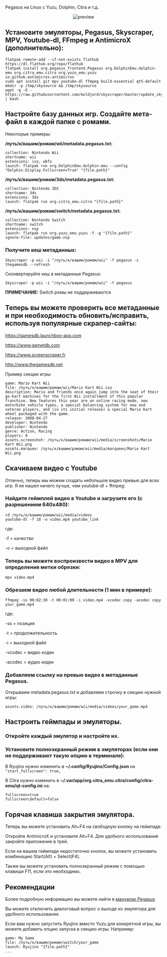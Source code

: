 Pegasus на Linux с Yuzu, Dolphin, Citra и т.д.

<p align="center">
  <img src="https://raw.githubusercontent.com/varlesh/pegasus-instructions/master/preview.gif" alt="preview"/>
</p>

## Установите эмуляторы, Pegasus, Skyscraper, MPV, Youtube-dl, FFmpeg и AntimicroX (дополнительно):
```
flatpak remote-add --if-not-exists flathub https://dl.flathub.org/repo/flathub
flatpak install org.pegasus_frontend.Pegasus org.DolphinEmu.dolphin-emu org.citra_emu.citra org.yuzu_emu.yuzu io.github.antimicrox.antimicrox
sudo apt install git mpv youtube-dl ffmpeg build-essential qt5-default
mkdir -p /tmp/skysource && /tmp/skysource
wget -q -O - https://raw.githubusercontent.com/muldjord/skyscraper/master/update_skyscraper.sh | bash
```

## Настройте базу данных игр. Создайте мета-файл в каждой папке с ромами.

Некоторые примеры: 

**/путь/к/вашим/ромам/wii/metadata.pegasus.txt:**
```
collection: Nintendo Wii
shortname: wii
extensions: iso, wbfs
launch: flatpak run org.DolphinEmu.dolphin-emu --config "Dolphin.Display.Fullscreen=True" "{file.path}"
```

**/путь/к/вашим/ромам/3ds/metadata.pegasus.txt:**
```
collection: Nintendo 3DS
shortname: 3ds
extensions: 3ds
launch: flatpak run org.citra_emu.citra "{file.path}"
```

**/путь/к/вашим/ромам/switch/metadata.pegasus.txt:**
```
collection: Nintendo Switch
shortname: switch
extensions: nsp
launch: flatpak run org.yuzu_emu.yuzu -f -g "{file.path}"
ignore-file: updates/game.nsp
```

### Получите кеш метаданных:
```
Skyscraper -p wii -i "/путь/к/вашим/ромам/wii" -f pegasus -s thegamesdb --refresh
```

Сконвертируйте кеш в метаданные Pegasus:
```
Skyscraper -p wii -i "/путь/к/вашим/ромам/wii" -f pegasus
```

**ПРИМЕЧАНИЕ:** Switch ромы не поддерживаются

## Теперь вы можете проверить все метаданные и при необходимость обновить/исправить, используя популярные скрапер-сайты:

https://gamesdb.launchbox-app.com

https://www.gametdb.com

https://www.screenscraper.fr

http://www.thegamesdb.net

Пример секции игры:
```
game: Mario Kart Wii
file: /путь/к/вашим/ромам/wii/Mario Kart Wii.iso
description: Mario and friends once again jump into the seat of their go-kart machines for the first Wii installment of this popular franchise. New features this year are an online racing mode, new motorbike vehicle types, a special balancing system for new and veteran players, and (in its initial release) a special Mario Kart wheel packaged with the game.
release: 2008-04-27
developer: Nintendo
publisher: Nintendo
genre: Action, Racing
players: 4
assets.screenshot: /путь/к/вашим/ромам/wii/media/screenshots/Mario Kart Wii.png
assets.marquee: /путь/к/вашим/ромам/wii/media/marquees/Mario Kart Wii.png
```

## Скачиваем видео с Youtube

Отлично, теперь мы можем создать небольшое видео превью для всех игр. Я не нашел ничего лучше, чем youtube-dl + ffmpeg:

### Найдите геймплей видео в Youtube и загрузите его (с разрешением 640х480):
```
cd /путь/к/вашим/ромам/wii/media/videos
youtube-dl -f 18 -o video.mp4 youtube_link
```

где:

-f = качество

-o  = выходной файл

### Теперь вы можете воспроизвести видео в MPV для определения метки обрезки:
```
mpv video.mp4
```

### Обрезаем видео любой длительности (1 мин в примере):
```
ffmpeg -ss 00:02:30 -t 00:01:00 -i video.mp4 -vcodec copy -acodec copy your_game.mp4
```

где:

-ss = позиция

-t = продолжительность

-i = выходной файл

-vcodec = видео кодек

-acodec = аудио кодек

### Добавляем ссылку на превью видео в метаданные Pegasus.

Открываем metadata.pegasus.txt и добавляем строчку в секцию нужной игры:

```
assets.video: /путь/к/вашим/ромам/wii/media/videos/your_game.mp4
```

## Настроить геймпады и эмуляторы.

### Откройте каждый эмулятор и настройте их.

### Установите полноэкранный режим в эмуляторах (если они не поддерживают такую опцию в терминале):


В Ryujinx нужно изменить в **~/.config/Ryujinx/Config.json** на `"start_fullscreen": true,`

В Citra нужно изменить в **~/.var/app/org.citra_emu.citra/config/citra-emu/qt-config.ini** на:
```
fullscreen=true
fullscreen\default=false
```

## Горячая клавиша закрытия эмулятора.

Теперь вы можете установить Alt+F4 на свободную кнопку на геймпаде.

Откройте AntimicroX и установите Alt+F4. Для удобного использования закройте приложение в трей.

Если на вашем геймпаде недостаточно кнопок, вы можете установить комбинацию Start(Alt) + Select(F4).

Также вы можете установить полноэкранный режим с помощью клавиши F11, если это необходимо.

## Рекомендации

Более подробную информацию вы можете найти в [мануалах Pegasus](https://pegasus-frontend.org/docs/)

Вы можете отключить диалоговый вопрос о выходе из эмулятора для удобного использования.

Если вам нужно запустить Ryujinx вместо Yuzu для конкретной игры, вы можете добавить опцию запуска в секцию игры. Например:
```
game: My Game
file: /путь/к/вашим/ромам/switch/your_game
launch: Ryujinx "{file.path}"
...
```
